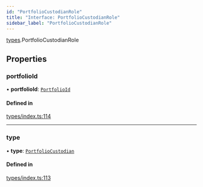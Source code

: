 ```yaml
---
id: "PortfolioCustodianRole"
title: "Interface: PortfolioCustodianRole"
sidebar_label: "PortfolioCustodianRole"
---
```


[types](../../../modules/Types/Types.md).PortfolioCustodianRole

## Properties

### portfolioId

• **portfolioId**: [`PortfolioId`](../PortfolioId/PortfolioId.md)

#### Defined in

[types/index.ts:114](https://github.com/PolymeshAssociation/polymesh-sdk/blob/d4e2c127f/src/types/index.ts#L114)

___

### type

• **type**: [`PortfolioCustodian`](../../../enums/Types/RoleType/RoleType.md#portfoliocustodian)

#### Defined in

[types/index.ts:113](https://github.com/PolymeshAssociation/polymesh-sdk/blob/d4e2c127f/src/types/index.ts#L113)

